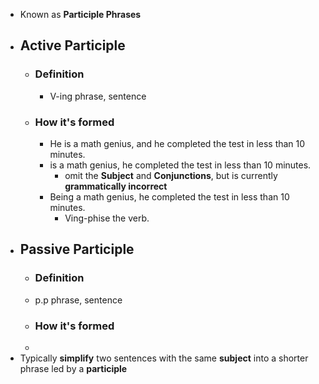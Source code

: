 - Known as **Participle Phrases**
- ## **Active** Participle
	- ### Definition
		- V-ing phrase, sentence
	- ### How it's formed
		- He is a math genius, and he completed the test in less than 10 minutes.
		- is a math genius, he completed the test in less than 10 minutes.
			- omit the **Subject** and **Conjunctions**, but is currently **grammatically incorrect**
		- Being a math genius, he completed the test in less than 10 minutes.
			- Ving-phise the verb.
- ## **Passive** Participle
	- ### Definition
	- p.p phrase, sentence
	- ### How it's formed
	-
- Typically **simplify** two sentences with the same **subject** into a shorter phrase led by a **participle**